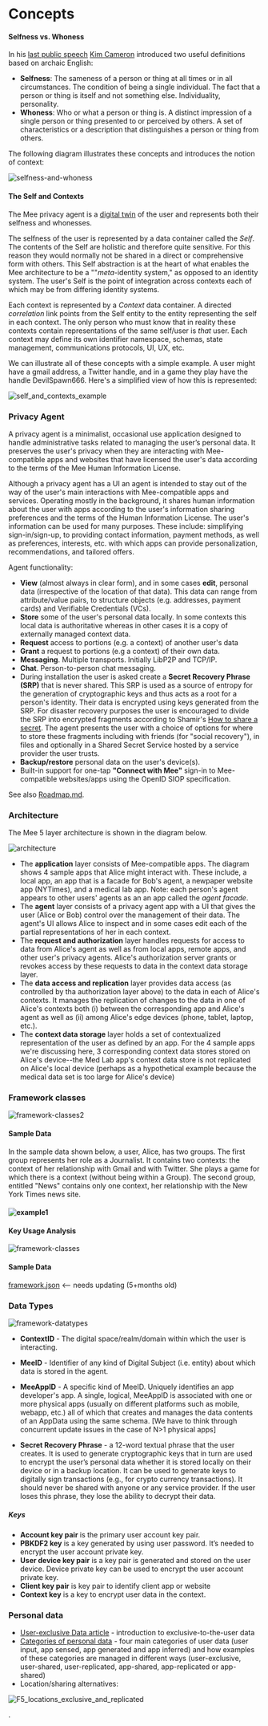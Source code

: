 # Concepts



#### Selfness vs. Whoness

In his [last public speech](https://www.youtube.com/watch?v=9DExNTY3QAk) [Kim Cameron](https://en.wikipedia.org/wiki/Kim_Cameron_(computer_scientist)) introduced two useful definitions based on archaic English:

- **Selfness**: The sameness of a person or thing at all times or in all circumstances. The condition of being a single individual. The fact that a person or thing is itself and not something else. Individuality, personality. 
- **Whoness**: Who or what a person or thing is. A distinct impression of a single person or thing presented to or perceived by others. A set of characteristics or a description that distinguishes a person or thing from others. 

The following diagram illustrates these concepts and introduces the notion of context:

 ![selfness-and-whoness](./images/selfness-and-whoness.png)



#### The Self and Contexts

The Mee privacy agent is a [digital twin](https://en.wikipedia.org/wiki/Digital_twin) of the user and represents both their selfness and whonesses.

The selfness of the user is represented by a data container called the *Self*. The contents of the Self are holistic and therefore quite sensitive. For this reason they would normally not be shared in a direct or comprehensive form with others. This Self abstraction is at the heart of what enables the Mee architecture to be a ""*meta*-identity system," as opposed to an identity system. The user's Self is the point of integration across contexts each of which may be from differing identity systems. 

Each context is represented by a *Context* data container. A directed *correlation* link points from the Self entity to the entity representing the self in each context. The only person who must know that in reality these contexts contain representations of the same self/user is *that* user. Each context may define its own identifier namespace, schemas, state management, communications protocols, UI, UX, etc. 

We can illustrate all of these concepts with a simple example. A user might have a gmail address, a Twitter handle, and in a game they play have the handle DevilSpawn666. Here's a simplified view of how this is represented:

![self_and_contexts_example](./images/example0.png)

### Privacy Agent

A privacy agent is a minimalist, occasional use application designed to handle administrative tasks related to managing the user’s personal data. It preserves the user's privacy when they are interacting with Mee-compatible apps and websites that have licensed the user's data according to the terms of the Mee Human Information License. 

Although a privacy agent has a UI an agent is intended to stay out of the way of the user's main interactions with Mee-compatible apps and services. Operating mostly in the background, it shares human information about the user with apps according to the user's information sharing preferences and the terms of the Human Information License. The user's information can be used for many purposes. These include: simplifying sign-in/sign-up, to providing contact information, payment methods, as well as preferences, interests, etc. with which apps can provide personalization, recommendations, and tailored offers. 

Agent functionality:

- **View** (almost always in clear form), and in some cases **edit**, personal data (irrespective of the location of that data). This data can range from attribute/value pairs, to structure objects (e.g. addresses, payment cards) and Verifiable Credentials (VCs).
- **Store** some of the user's personal data locally. In some contexts this local data is authoritative whereas in other cases it is a copy of externally managed context data.
- **Request** access to portions (e.g. a context) of another user's data
- **Grant** a request to portions (e.g a context) of their own data. 
- **Messaging**. Multiple transports. Initially LibP2P and TCP/IP. 
- **Chat**. Person-to-person chat messaging.
- During installation the user is asked create a **Secret Recovery Phrase (SRP)** that is never shared. This SRP is used as a source of entropy for the generation of cryptographic keys and thus acts as a root for a person's identity. Their data is encrypted using keys generated from the SRP. For disaster recovery purposes the user is encouraged to divide the SRP into encrypted fragments according to Shamir's [How to share a secret](https://dl.acm.org/doi/10.1145/359168.359176). The agent presents the user with a choice of options for where to store these fragments including with friends (for "social recovery"), in files and optionally in a Shared Secret Service hosted by a service provider the user trusts.
- **Backup/restore** personal data on the user's device(s).
- Built-in support for one-tap **"Connect with Mee"** sign-in to Mee-compatible websites/apps using the OpenID SIOP specification.

See also [Roadmap.md](Roadmap.md).

### Architecture

The Mee 5 layer architecture is shown in the diagram below.

![architecture](./images/architecture.png)

- The **application** layer consists of Mee-compatible apps. The diagram shows 4 sample apps that Alice might interact with. These include, a local app, an app that is a facade for Bob's agent, a newpaper website app (NYTimes), and a medical lab app. Note: each person's agent appears to other users' agents as an an app called the *agent facade*. 
- The **agent** layer consists of a privacy agent app with a UI that gives the user (Alice or Bob) control over the management of their data. The agent's UI allows Alice to inspect and in some cases edit each of the partial representations of her in each context. 
- The **request and authorization** layer handles requests for access to data from Alice's agent as well as from local apps, remote apps, and other user's privacy agents. Alice's authorization server grants or revokes access by these requests to data in the context data storage layer. 
- The **data access and replication** layer provides data access (as controlled by tha authorization layer above) to the data in each of Alice's contexts. It manages the replication of changes to the data in one of Alice's contexts both (i) between the corresponding app and Alice's agent as well as (ii) among Alice's edge devices (phone, tablet, laptop, etc.).
- The **context data storage** layer holds a set of contextualized representation of the user as defined by an app. For the 4 sample apps we're discussing here, 3 corresponding context data stores stored on Alice's device--the Med Lab app's context data store is not replicated on Alice's local device (perhaps as a hypothetical example because the medical data set is too large for Alice's device)



### Framework classes

![framework-classes2](./images/framework-classes2.png)

#### Sample Data

In the sample data shown below, a user, Alice, has two groups. The first group represents her role as a Journalist. It contains two contexts: the context of her relationship with Gmail and with Twitter. She plays a game for which there is a context (without being within a Group). The second group, entitled "News" contains only one context, her relationship with the New York Times news site.

#### ![example1](./images/example1.png)



#### Key Usage Analysis

![framework-classes](./images/framework-classes.png)

#### Sample Data

[framework.json](framework.json) <-- needs updating (5+months old)

### Data Types

![framework-datatypes](./images/framework-datatypes.png)

- **ContextID** - The digital space/realm/domain within which the user is interacting. 
- **MeeID** - Identifier of any kind of Digital Subject (i.e. entity) about which data is stored in the agent. 

- **MeeAppID** - A specific kind of MeeID. Uniquely identifies an app developer's app. A single, logical, MeeAppID is associated with one or more physical apps (usually on different platforms such as mobile, webapp, etc.) all of which that creates and manages the data contents of an AppData using the same schema. [We have to think through concurrent update issues in the case of N>1 physical apps]

- **Secret Recovery Phrase** - a 12-word textual phrase that the user creates. It is used to generate cryptographic keys that in turn are used to encrypt the user’s personal data whether it is stored locally on their device or in a backup location. It can be used to generate keys to digitally sign transactions (e.g., for crypto currency transactions). It should never be shared with anyone or any service provider. If the user loses this phrase, they lose the ability to decrypt their data. 

##### Keys

* **Account key pair** is the primary user account key pair.
* **PBKDF2 key** is a key generated by using user password. It’s needed to encrypt the user account private key.
* **User device key pair** is a key pair is generated and stored on the user device. Device private key can be used to encrypt the user account private key.
* **Client key pair** is key pair to identify client app or website
* **Context key** is a key to encrypt user data in the context.

### Personal data

* [User-exclusive Data article](https://medium.com/meefound/exclusive-self-ownership-9917cb6bdd8c) - introduction to exclusive-to-the-user data
* [Categories of personal data](https://docs.google.com/spreadsheets/d/11F-V793seAon7xqFX2HEqeFhHvxttEUMkKSOrbM0ptc/edit#gid=477806070) - four main categories of user data (user input, app sensed, app generated and app inferred) and how examples of these categories are managed in different ways (user-exclusive, user-shared, user-replicated, app-shared, app-replicated or app-shared)
* Location/sharing alternatives: 

![F5_locations_exclusive_and_replicated](./images/F5_locations_exclusive_and_replicated.png)

.
